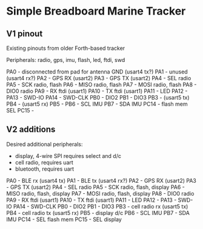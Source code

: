 Simple Breadboard Marine Tracker
================================

V1 pinout
---------

Existing pinouts from older Forth-based tracker

Peripherals: radio, gps, imu, flash, led, ftdi, swd

PA0 - disconnected from pad for antenna GND (usart4 tx?)
PA1 - unused (usart4 rx?)
PA2 - GPS RX (usart2)
PA3 - GPS TX (usart2)
PA4 - SEL radio
PA5 - SCK radio, flash
PA6 - MISO radio, flash
PA7 - MOSI radio, flash
PA8 - DIO0 radio
PA9 - RX ftdi (usart1)
PA10 - TX ftdi (usart1)
PA11 - LED
PA12 - 
PA13 - SWD-IO
PA14 - SWD-CLK
PB0 - DIO2
PB1 - DIO3
PB3 - (usart5 tx)
PB4 - (usart5 rx)
PB5 - 
PB6 - SCL IMU
PB7 - SDA IMU
PC14 - flash mem SEL
PC15 -

V2 additions
------------

Desired additional peripherals:
- display, 4-wire SPI requires select and d/c
- cell radio, requires uart
- bluetooth, requires uart

PA0 - BLE rx (usart4 tx)
PA1 - BLE tx (usart4 rx?)
PA2 - GPS RX (usart2)
PA3 - GPS TX (usart2)
PA4 - SEL radio
PA5 - SCK radio, flash, display
PA6 - MISO radio, flash, display
PA7 - MOSI radio, flash, display
PA8 - DIO0 radio
PA9 - RX ftdi (usart1)
PA10 - TX ftdi (usart1)
PA11 - LED
PA12 - 
PA13 - SWD-IO
PA14 - SWD-CLK
PB0 - DIO2
PB1 - DIO3
PB3 - cell radio rx (usart5 tx)
PB4 - cell radio tx (usart5 rx)
PB5 - display d/c
PB6 - SCL IMU
PB7 - SDA IMU
PC14 - SEL flash mem
PC15 - SEL display

